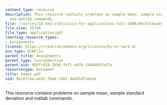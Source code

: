 ```yaml
---
content_type: resource
description: This resource contains problems on sample mean, sample standard deviation
  and matlab commands.
file: /courses/18-443-statistics-for-applications-fall-2006/8bc67cbaee527be81d0184a814f2da3e_home1.pdf
file_size: 35706
file_type: application/pdf
learning_resource_types:
- Assignments
license: https://creativecommons.org/licenses/by-nc-sa/4.0/
ocw_type: OCWFile
parent_title: Assignments
parent_type: CourseSection
parent_uid: d66fc828-3b96-fef1-ed7b-14a84b5fa47a
resourcetype: Document
title: home1.pdf
uid: 8bc67cba-ee52-7be8-1d01-84a814f2da3e
---
```

This resource contains problems on sample mean, sample standard deviation and matlab commands.